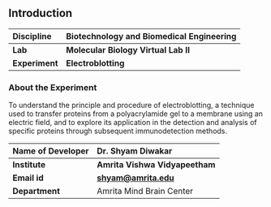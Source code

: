 ## Introduction


<b>Discipline | <b>Biotechnology and Biomedical Engineering
:--|:--|
<b> Lab | <b> Molecular Biology Virtual Lab II 
<b> Experiment|     <b> Electroblotting


### About the Experiment 

To understand the principle and procedure of electroblotting, a technique used to transfer proteins from a polyacrylamide gel to a membrane using an electric field, and to explore its application in the detection and analysis of specific proteins through subsequent immunodetection methods.

<b>Name of Developer | <b> Dr. Shyam Diwakar 
:--|:--|
<b> Institute | <b>  Amrita Vishwa Vidyapeetham
<b> Email id|     <b>  shyam@amrita.edu
<b> Department |  Amrita Mind Brain Center
